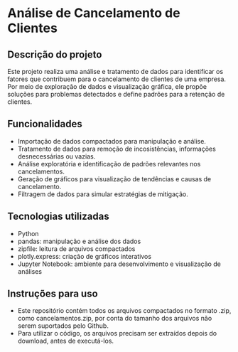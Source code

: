 # Análise de Cancelamento de Clientes

<p></p>

## Descrição do projeto
Este projeto realiza uma análise e tratamento de dados para identificar os fatores que contribuem para o cancelamento de clientes de uma empresa. Por meio de exploração de dados e visualização gráfica, ele propõe soluções para problemas detectados e define padrões para a retenção de clientes.

<p></p>

## Funcionalidades
- Importação de dados compactados para manipulação e análise.
- Tratamento de dados para remoção de incosistências, informações desnecessárias ou vazias.
- Análise exploratória e identificação de padrões relevantes nos cancelamentos.
- Geração de gráficos para visualização de tendências e causas de cancelamento.
- Filtragem de dados para simular estratégias de mitigação.
  
<p></p>

## Tecnologias utilizadas
- Python
- pandas: manipulação e análise dos dados
- zipfile: leitura de arquivos compactados
- plotly.express: criação de gráficos interativos
- Jupyter Notebook: ambiente para desenvolvimento e visualização de análises

<p></p>

## Instruções para uso
- Este repositório contém todos os arquivos compactados no formato .zip, como cancelamentos.zip, por conta do tamanho dos arquivos não serem suportados pelo Github.
- Para utilizar o código, os arquivos precisam ser extraídos depois do download, antes de executá-los.
